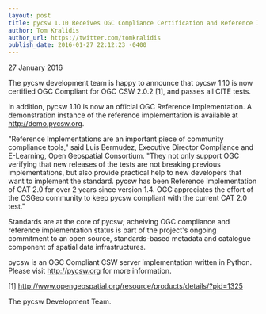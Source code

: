 ```yaml
---
layout: post
title: pycsw 1.10 Receives OGC Compliance Certification and Reference Implementation Status
author: Tom Kralidis
author_url: https://twitter.com/tomkralidis
publish_date: 2016-01-27 22:12:23 -0400
---
```


27 January 2016

The pycsw development team is happy to announce that pycsw 1.10 is now 
certified OGC Compliant for OGC CSW 2.0.2 [1], and passes all CITE 
tests.

In addition, pycsw 1.10 is now an official OGC Reference Implementation. A 
demonstration instance of the reference implementation is available at 
<http://demo.pycsw.org>.

"Reference Implementations are an important piece of community compliance
tools," said Luis Bermudez, Executive Director Compliance and E-Learning,
Open Geospatial Consortium.  "They not only support OGC verifying that
new releases of the tests are not breaking previous implementations, but
also provide practical help to new developers that want to implement the
standard.  pycsw has been Reference Implementation of CAT 2.0 for over 2
years since version 1.4.  OGC appreciates the effort of the OSGeo community
to keep pycsw compliant with the current CAT 2.0 test."

Standards are at the core of pycsw; acheiving OGC compliance and 
reference implementation status is part of the project's ongoing 
commitment to an open source, standards-based metadata and catalogue 
component of spatial data infrastructures.

pycsw is an OGC Compliant CSW server implementation written in Python. 
Please visit <http://pycsw.org> for more information.

[1] <http://www.opengeospatial.org/resource/products/details/?pid=1325>

The pycsw Development Team.
